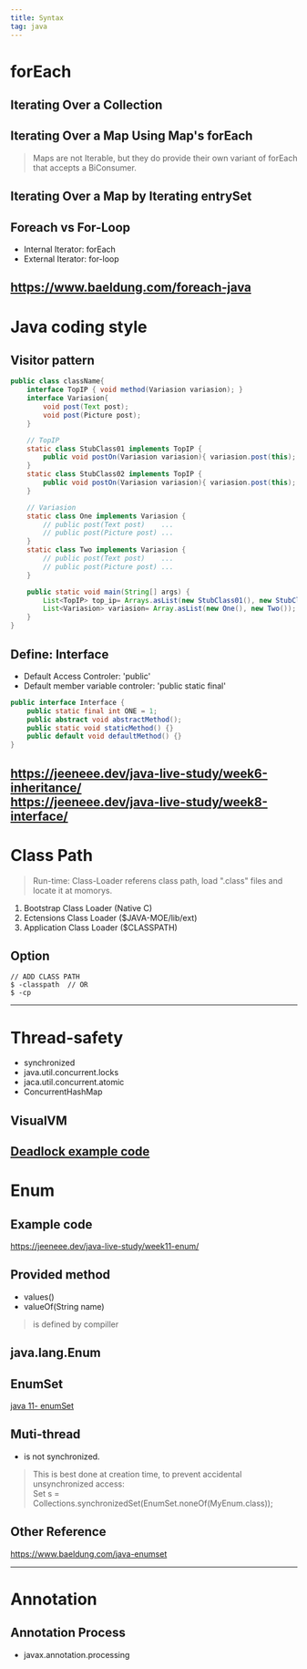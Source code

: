 ```yaml
---
title: Syntax  
tag: java  
---  
```


# forEach  
## Iterating Over a Collection  

## Iterating Over a Map Using Map's forEach  
> Maps are not Iterable, but they do provide their own variant of forEach that accepts a BiConsumer.  

## Iterating Over a Map by Iterating entrySet  

## Foreach vs For-Loop  
- Internal Iterator: forEach  
- External Iterator: for-loop  

https://www.baeldung.com/foreach-java  
---  

# Java coding style  

## Visitor pattern  

```java  
public class className{
	interface TopIP { void method(Variasion variasion); }  
	interface Variasion{
		void post(Text post);
		void post(Picture post);
	}

	// TopIP  
	static class StubClass01 implements TopIP {
		public void postOn(Variasion variasion){ variasion.post(this); }
	}
	static class StubClass02 implements TopIP {
		public void postOn(Variasion variasion){ variasion.post(this); }
	}

	// Variasion
	static class One implements Variasion {
		// public post(Text post)    ...
		// public post(Picture post) ...
	}
	static class Two implements Variasion {
		// public post(Text post)    ...
		// public post(Picture post) ...
	}

	public static void main(String[] args) {
		List<TopIP> top_ip= Arrays.asList(new StubClass01(), new StubClass02());
		List<Variasion> variasion= Array.asList(new One(), new Two());
	}
}
```

## Define: Interface  
- Default Access Controler: 	     'public'  
- Default member variable controler: 'public static final'  

```java
public interface Interface {
    public static final int ONE = 1;
    public abstract void abstractMethod();
    public static void staticMethod() {}
    public default void defaultMethod() {}
}
```

https://jeeneee.dev/java-live-study/week6-inheritance/    
https://jeeneee.dev/java-live-study/week8-interface/  
---  

# Class Path  

> Run-time: Class-Loader referens class path, load ".class" files and locate it at momorys.  

1. Bootstrap Class Loader	(Native C)  
2. Ectensions Class Loader	($JAVA-MOE/lib/ext)  
3. Application Class Loader	($CLASSPATH)  

## Option  

```
// ADD CLASS PATH  
$ -classpath  // OR
$ -cp  
```

---  

# Thread-safety  

- synchronized  
- java.util.concurrent.locks  
- jaca.util.concurrent.atomic  
- ConcurrentHashMap  

## VisualVM  

[Deadlock example code](https://jeeneee.dev/java-live-study/week10-multithreaded-programming/)  
---  

# Enum  

## Example code  
https://jeeneee.dev/java-live-study/week11-enum/  

## Provided method  
- values()  
- valueOf(String name)  
> is defined by compiller  

## java.lang.Enum  

## EnumSet  

[java 11- enumSet](https://docs.oracle.com/en/java/javase/11/docs/api/java.base/java/util/EnumSet.html)  

## Muti-thread

- is not synchronized.  

>  This is best done at creation time, to prevent accidental unsynchronized access:  
>  Set<MyEnum> s = Collections.synchronizedSet(EnumSet.noneOf(MyEnum.class));  

## Other Reference  

https://www.baeldung.com/java-enumset  

---  

# Annotation  

## Annotation Process  
- javax.annotation.processing  

